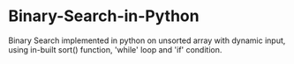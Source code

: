 # Binary-Search-in-Python
Binary Search implemented in python on unsorted array with dynamic input, using in-built sort() function, 'while' loop and 'if' condition.
